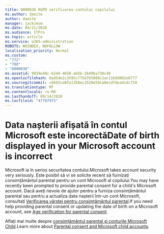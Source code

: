 ```yaml
---
title: 8000038 RGPD verificarea contului copilului
ms.author: daeite
author: daeite
manager: jackiesm
ms.date: 04/21/2020
ms.audience: ITPro
ms.topic: article
ms.service: o365-administration
ROBOTS: NOINDEX, NOFOLLOW
localization_priority: Normal
ms.custom:
- "772"
- "788"
- "8000038"
ms.assetid: 9039e40c-62d4-4658-ab5b-2649ba738c40
ms.openlocfilehash: 6ad5de2c3595c775d7b5080c2ac116dd002e6777
ms.sourcegitcommit: c6692ce0fa1358ec3529e59ca0ecdfdea4cdc759
ms.translationtype: MT
ms.contentlocale: ro-RO
ms.lasthandoff: 09/14/2020
ms.locfileid: "47707975"
---
```

# <a name="date-of-birth-displayed-in-your-microsoft-account-is-incorrect"></a><span data-ttu-id="97154-102">Data nașterii afișată în contul Microsoft este incorectă</span><span class="sxs-lookup"><span data-stu-id="97154-102">Date of birth displayed in your Microsoft account is incorrect</span></span>

<span data-ttu-id="97154-103">Microsoft ia în serios securitatea contului.</span><span class="sxs-lookup"><span data-stu-id="97154-103">Microsoft takes account security very seriously.</span></span> <span data-ttu-id="97154-104">Este posibil să vi se solicite recent să furnizați consimțământul parental pentru un cont Microsoft al copilului.</span><span class="sxs-lookup"><span data-stu-id="97154-104">You may have recently been prompted to provide parental consent for a child's Microsoft account.</span></span> <span data-ttu-id="97154-105">Dacă aveți nevoie de ajutor pentru a furniza consimțământul parental sau pentru a actualiza data nașterii într-un cont Microsoft, consultați [Verificarea vârstei pentru consimțământul parental](https://go.microsoft.com/fwlink/p/?linkid=874364).</span><span class="sxs-lookup"><span data-stu-id="97154-105">If you need help providing parental consent or updating the date of birth on a Microsoft account, see [Age verification for parental consent](https://go.microsoft.com/fwlink/p/?linkid=874364).</span></span>
  
<span data-ttu-id="97154-106">Aflați mai multe despre [consimțământul parental și conturile Microsoft Child](https://go.microsoft.com/fwlink/p/?linkid=874365).</span><span class="sxs-lookup"><span data-stu-id="97154-106">Learn more about [Parental consent and Microsoft child accounts](https://go.microsoft.com/fwlink/p/?linkid=874365).</span></span>
  